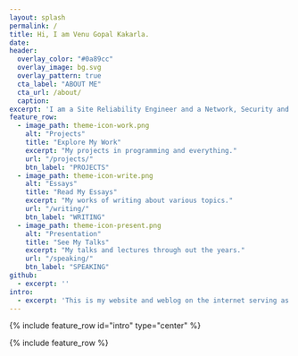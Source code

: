 ```yaml
---
layout: splash
permalink: /
title: Hi, I am Venu Gopal Kakarla.
date:
header:
  overlay_color: "#0a89cc"
  overlay_image: bg.svg
  overlay_pattern: true
  cta_label: "ABOUT ME"
  cta_url: /about/
  caption:
excerpt: 'I am a Site Reliability Engineer and a Network, Security and Systems Administrator with a proven success in systems optimization and strategic information technology solutions.'
feature_row:
  - image_path: theme-icon-work.png
    alt: "Projects"
    title: "Explore My Work"
    excerpt: "My projects in programming and everything."
    url: "/projects/"
    btn_label: "PROJECTS"
  - image_path: theme-icon-write.png
    alt: "Essays"
    title: "Read My Essays"
    excerpt: "My works of writing about various topics."
    url: "/writing/"
    btn_label: "WRITING"
  - image_path: theme-icon-present.png
    alt: "Presentation"
    title: "See My Talks"
    excerpt: "My talks and lectures through out the years."
    url: "/speaking/"
    btn_label: "SPEAKING"
github:
  - excerpt: ''
intro:
  - excerpt: 'This is my website and weblog on the internet serving as my personal web presence.<br><br>Get notified when I write new articles. &nbsp; [<i class="fa fa-envelope"></i> SUBSCRIBE](http://eepurl.com/b4awY1)'
---
```


{% include feature_row id="intro" type="center" %}

{% include feature_row %}
